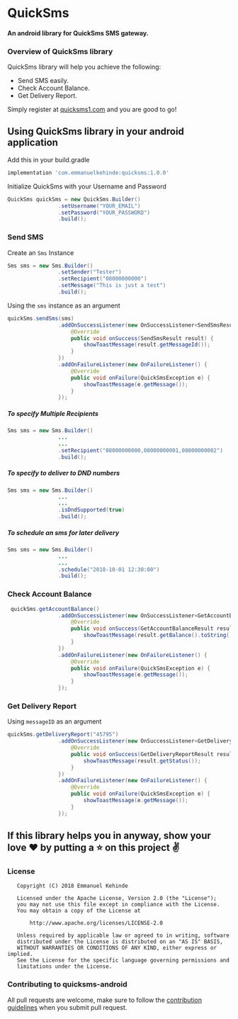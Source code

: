 # QuickSms
#### An android library for QuickSms SMS gateway.

### Overview of QuickSms library
QuickSms library will help you achieve the following:

* Send SMS easily.
* Check Account Balance.
* Get Delivery Report.

Simply register at [quicksms1.com](http://quicksms1.com) and you are good to go!


## Using QuickSms library in your android application

Add this in your build.gradle
```groovy
implementation 'com.emmanuelkehinde:quicksms:1.0.0'
```

Initialize QuickSms with your Username and Password
```java
QuickSms quickSms = new QuickSms.Builder()
                .setUsername("YOUR_EMAIL")
                .setPassword("YOUR_PASSWORD")
                .build();
```

### Send SMS

Create an `Sms` Instance

```java
Sms sms = new Sms.Builder()
                .setSender("Tester")
                .setRecipient("08000000000")
                .setMessage("This is just a test")
                .build();
```

Using the `sms` instance as an argument

```java
quickSms.sendSms(sms)
                .addOnSuccessListener(new OnSuccessListener<SendSmsResult>() {
                    @Override
                    public void onSuccess(SendSmsResult result) {
                        showToastMessage(result.getMessageId());
                    }
                })
                .addOnFailureListener(new OnFailureListener() {
                    @Override
                    public void onFailure(QuickSmsException e) {
                        showToastMessage(e.getMessage());
                    }
                });
```

##### To specify Multiple Recipients
```java
Sms sms = new Sms.Builder()
                ...
                ...
                .setRecipient("08000000000,08000000001,08000000002")
                .build();
```

##### To specify to deliver to DND numbers
```java
Sms sms = new Sms.Builder()
                ...
                ...
                .isDndSupported(true)
                .build();
```

##### To schedule an sms for later delivery
```java
Sms sms = new Sms.Builder()
                ...
                ...
                .schedule("2018-10-01 12:30:00")
                .build();
```

### Check Account Balance
```java
 quickSms.getAccountBalance()
                .addOnSuccessListener(new OnSuccessListener<GetAccountBalanceResult>() {
                    @Override
                    public void onSuccess(GetAccountBalanceResult result) {
                        showToastMessage(result.getBalance().toString());
                    }
                })
                .addOnFailureListener(new OnFailureListener() {
                    @Override
                    public void onFailure(QuickSmsException e) {
                        showToastMessage(e.getMessage());
                    }
                });
```

### Get Delivery Report

Using `messageID` as an argument

```java
quickSms.getDeliveryReport("45795")
                .addOnSuccessListener(new OnSuccessListener<GetDeliveryReportResult>() {
                    @Override
                    public void onSuccess(GetDeliveryReportResult result) {
                        showToastMessage(result.getStatus());
                    }
                })
                .addOnFailureListener(new OnFailureListener() {
                    @Override
                    public void onFailure(QuickSmsException e) {
                        showToastMessage(e.getMessage());
                    }
                });
```

## If this library helps you in anyway, show your love :heart: by putting a :star: on this project :v:


### License
```
   Copyright (C) 2018 Emmanuel Kehinde

   Licensed under the Apache License, Version 2.0 (the "License");
   you may not use this file except in compliance with the License.
   You may obtain a copy of the License at

       http://www.apache.org/licenses/LICENSE-2.0

   Unless required by applicable law or agreed to in writing, software
   distributed under the License is distributed on an "AS IS" BASIS,
   WITHOUT WARRANTIES OR CONDITIONS OF ANY KIND, either express or implied.
   See the License for the specific language governing permissions and
   limitations under the License.
```

### Contributing to quicksms-android
All pull requests are welcome, make sure to follow the [contribution guidelines](CONTRIBUTING.md)
when you submit pull request.
